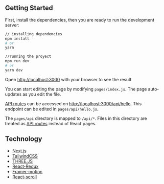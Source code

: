 ## Getting Started

First, install the dependencies, then you are ready to run the development server:

```bash
// installing dependencies
npm install
# or
yarn

//running the proyect
npm run dev
# or
yarn dev
```

Open [http://localhost:3000](http://localhost:3000) with your browser to see the result.

You can start editing the page by modifying `pages/index.js`. The page auto-updates as you edit the file.

[API routes](https://nextjs.org/docs/api-routes/introduction) can be accessed on [http://localhost:3000/api/hello](http://localhost:3000/api/hello). This endpoint can be edited in `pages/api/hello.js`.

The `pages/api` directory is mapped to `/api/*`. Files in this directory are treated as [API routes](https://nextjs.org/docs/api-routes/introduction) instead of React pages.

## Technology

- [Next.js](https://nextjs.org/)
- [TailwindCSS](https://tailwindcss.com/)
- [THREE.JS](https://threejs.org/)
- [React-Redux](https://redux-toolkit.js.org/)
- [Framer-motion](https://www.framer.com/docs/)
- [React-scroll](https://www.npmjs.com/package/react-scroll)
